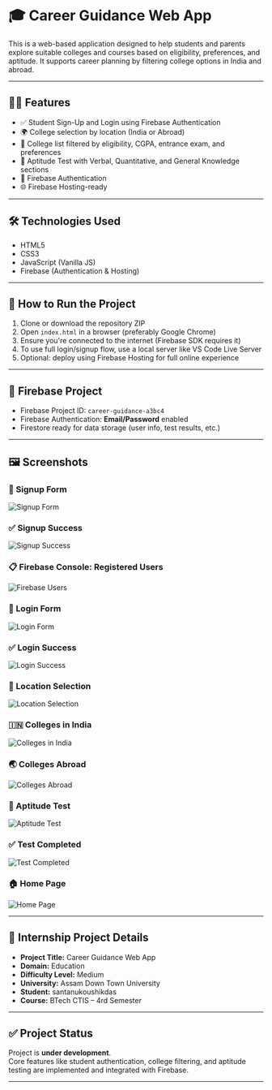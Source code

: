 # 🎓 Career Guidance Web App

This is a web-based application designed to help students and parents explore suitable colleges and courses based on eligibility, preferences, and aptitude. It supports career planning by filtering college options in India and abroad.

---

## 👨‍🎓 Features

- ✅ Student Sign-Up and Login using Firebase Authentication  
- 🌍 College selection by location (India or Abroad)  
- 🎯 College list filtered by eligibility, CGPA, entrance exam, and preferences  
- 🧠 Aptitude Test with Verbal, Quantitative, and General Knowledge sections  
- 🔐 Firebase Authentication  
- 🌐 Firebase Hosting-ready  

---

## 🛠️ Technologies Used

- HTML5  
- CSS3  
- JavaScript (Vanilla JS)  
- Firebase (Authentication & Hosting)

---

## 🚀 How to Run the Project

1. Clone or download the repository ZIP  
2. Open `index.html` in a browser (preferably Google Chrome)  
3. Ensure you're connected to the internet (Firebase SDK requires it)  
4. To use full login/signup flow, use a local server like VS Code Live Server  
5. Optional: deploy using Firebase Hosting for full online experience

---

## 🔐 Firebase Project

- Firebase Project ID: `career-guidance-a3bc4`  
- Firebase Authentication: **Email/Password** enabled  
- Firestore ready for data storage (user info, test results, etc.)

---

## 🖼️ Screenshots

### 🔐 Signup Form  
![Signup Form](screenshots/signup%20succesfull.png)

### ✅ Signup Success  
![Signup Success](screenshots/signup%20succesfull.png)

### 📋 Firebase Console: Registered Users  
![Firebase Users](screenshots/firebase.png)

### 🔑 Login Form  
![Login Form](screenshots/loginsuccesfull.png)

### ✅ Login Success  
![Login Success](screenshots/loginsuccesfull.png)

### 📍 Location Selection  
![Location Selection](screenshots/location.png)

### 🇮🇳 Colleges in India  
![Colleges in India](screenshots/cooleges%20in%20india.png)

### 🌏 Colleges Abroad  
![Colleges Abroad](screenshots/college%20abroad.png)

### 🧠 Aptitude Test  
![Aptitude Test](screenshots/aptitude-test.png)

### ✅ Test Completed  
![Test Completed](screenshots/test%20completed.png)

### 🏠 Home Page  
![Home Page](screenshots/career-guidance-home.png)

---

## 📄 Internship Project Details

- **Project Title:** Career Guidance Web App  
- **Domain:** Education  
- **Difficulty Level:** Medium  
- **University:** Assam Down Town University  
- **Student:** santanukoushikdas  
- **Course:** BTech CTIS – 4rd Semester  

---

## ✅ Project Status

Project is **under development**.  
Core features like student authentication, college filtering, and aptitude testing are implemented and integrated with Firebase.

---

